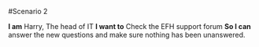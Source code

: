 #Scenario 2

**I am** Harry, The head of IT
**I want to** Check the EFH support forum
**So I can** answer the new questions and make sure nothing has been unanswered.

